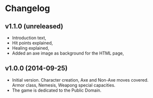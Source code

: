 # Changelog

## v1.1.0 (unreleased)

* Introduction text,
* Hit points explained,
* Healing explained,
* Added an axe image as background for the HTML page,

## v1.0.0 (2014-09-25)

* Initial version. Character creation, Axe and Non-Axe moves covered. Armor
  class, Nemesis, Weapong special capacities.
* The game is dedicated to the Public Domain.

